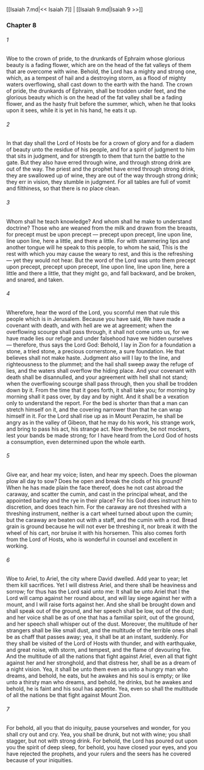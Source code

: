 [[Isaiah 7.md|<< Isaiah 7]]  |  [[Isaiah 9.md|Isaiah 9 >>]]

### Chapter 8
###### 1
Woe to the crown of pride, to the drunkards of Ephraim whose glorious beauty is a fading flower, which are on the head of the fat valleys of them that are overcome with wine. Behold, the Lord has a mighty and strong one, which, as a tempest of hail and a destroying storm, as a flood of mighty waters overflowing, shall cast down to the earth with the hand. The crown of pride, the drunkards of Ephraim, shall be trodden under feet, and the glorious beauty which is on the head of the fat valley shall be a fading flower, and as the hasty fruit before the summer, which, when he that looks upon it sees, while it is yet in his hand, he eats it up.

###### 2
In that day shall the Lord of Hosts be for a crown of glory and for a diadem of beauty unto the residue of his people, and for a spirit of judgment to him that sits in judgment, and for strength to them that turn the battle to the gate. But they also have erred through wine, and through strong drink are out of the way. The priest and the prophet have erred through strong drink, they are swallowed up of wine, they are out of the way through strong drink; they err in vision, they stumble in judgment. For all tables are full of vomit and filthiness, so that there is no place clean.

###### 3
Whom shall he teach knowledge? And whom shall he make to understand doctrine? Those who are weaned from the milk and drawn from the breasts, for precept must be upon precept — precept upon precept, line upon line, line upon line, here a little, and there a little. For with stammering lips and another tongue will he speak to this people, to whom he said, This is the rest with which you may cause the weary to rest, and this is the refreshing — yet they would not hear. But the word of the Lord was unto them precept upon precept, precept upon precept, line upon line, line upon line, here a little and there a little, that they might go, and fall backward, and be broken, and snared, and taken.

###### 4
Wherefore, hear the word of the Lord, you scornful men that rule this people which is in Jerusalem. Because you have said, We have made a covenant with death, and with hell are we at agreement; when the overflowing scourge shall pass through, it shall not come unto us, for we have made lies our refuge and under falsehood have we hidden ourselves — therefore, thus says the Lord God: Behold, I lay in Zion for a foundation a stone, a tried stone, a precious cornerstone, a sure foundation. He that believes shall not make haste. Judgment also will I lay to the line, and righteousness to the plummet; and the hail shall sweep away the refuge of lies, and the waters shall overflow the hiding place. And your covenant with death shall be disannulled, and your agreement with hell shall not stand; when the overflowing scourge shall pass through, then you shall be trodden down by it. From the time that it goes forth, it shall take you; for morning by morning shall it pass over, by day and by night. And it shall be a vexation only to understand the report. For the bed is shorter than that a man can stretch himself on it, and the covering narrower than that he can wrap himself in it. For the Lord shall rise up as in Mount Perazim, he shall be angry as in the valley of Gibeon, that he may do his work, his strange work, and bring to pass his act, his strange act. Now therefore, be not mockers, lest your bands be made strong; for I have heard from the Lord God of hosts a consumption, even determined upon the whole earth.

###### 5
Give ear, and hear my voice; listen, and hear my speech. Does the plowman plow all day to sow? Does he open and break the clods of his ground? When he has made plain the face thereof, does he not cast abroad the caraway, and scatter the cumin, and cast in the principal wheat, and the appointed barley and the rye in their place? For his God does instruct him to discretion, and does teach him. For the caraway are not threshed with a threshing instrument, neither is a cart wheel turned about upon the cumin; but the caraway are beaten out with a staff, and the cumin with a rod. Bread grain is ground because he will not ever be threshing it, nor break it with the wheel of his cart, nor bruise it with his horsemen. This also comes forth from the Lord of Hosts, who is wonderful in counsel and excellent in working.

###### 6
Woe to Ariel, to Ariel, the city where David dwelled. Add year to year; let them kill sacrifices. Yet I will distress Ariel, and there shall be heaviness and sorrow; for thus has the Lord said unto me: It shall be unto Ariel that I the Lord will camp against her round about, and will lay siege against her with a mount, and I will raise forts against her. And she shall be brought down and shall speak out of the ground, and her speech shall be low, out of the dust; and her voice shall be as of one that has a familiar spirit, out of the ground, and her speech shall whisper out of the dust. Moreover, the multitude of her strangers shall be like small dust, and the multitude of the terrible ones shall be as chaff that passes away; yea, it shall be at an instant, suddenly. For they shall be visited of the Lord of Hosts with thunder, and with earthquake, and great noise, with storm, and tempest, and the flame of devouring fire. And the multitude of all the nations that fight against Ariel, even all that fight against her and her stronghold, and that distress her, shall be as a dream of a night vision. Yea, it shall be unto them even as unto a hungry man who dreams, and behold, he eats, but he awakes and his soul is empty; or like unto a thirsty man who dreams, and behold, he drinks, but he awakes and behold, he is faint and his soul has appetite. Yea, even so shall the multitude of all the nations be that fight against Mount Zion.

###### 7
For behold, all you that do iniquity, pause yourselves and wonder, for you shall cry out and cry. Yea, you shall be drunk, but not with wine; you shall stagger, but not with strong drink. For behold, the Lord has poured out upon you the spirit of deep sleep, for behold, you have closed your eyes, and you have rejected the prophets, and your rulers and the seers has he covered because of your iniquities.